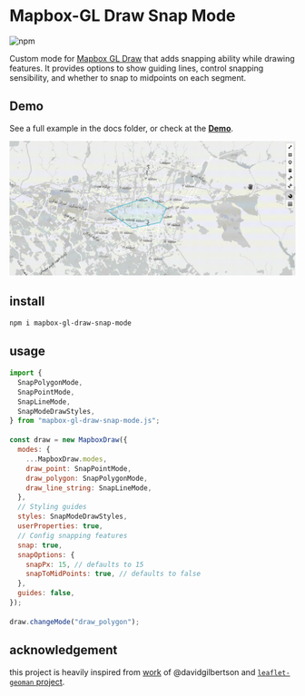 # Mapbox-GL Draw Snap Mode

![npm](https://img.shields.io/npm/v/mapbox-gl-draw-snap-mode?color=green)

Custom mode for [Mapbox GL Draw](https://github.com/mapbox/mapbox-gl-draw) that adds snapping ability while drawing features.
It provides options to show guiding lines, control snapping sensibility, and whether to snap to midpoints on each segment.

## Demo

See a full example in the docs folder, or check at the [**Demo**](https://mhsattarian.github.io/mapbox-gl-draw-snap-mode).

![a GIF showing usage demo](docs/demo.gif)


## install

```shell
npm i mapbox-gl-draw-snap-mode
```

## usage

```js
import {
  SnapPolygonMode,
  SnapPointMode,
  SnapLineMode,
  SnapModeDrawStyles,
} from "mapbox-gl-draw-snap-mode.js";

const draw = new MapboxDraw({
  modes: {
    ...MapboxDraw.modes,
    draw_point: SnapPointMode,
    draw_polygon: SnapPolygonMode,
    draw_line_string: SnapLineMode,
  },
  // Styling guides
  styles: SnapModeDrawStyles,
  userProperties: true,
  // Config snapping features
  snap: true,
  snapOptions: {
    snapPx: 15, // defaults to 15
    snapToMidPoints: true, // defaults to false
  },
  guides: false,
});

draw.changeMode("draw_polygon");
```

## acknowledgement

this project is heavily inspired from [work](https://github.com/mapbox/mapbox-gl-draw/issues/865) of @davidgilbertson and [`leaflet-geoman` project](https://github.com/geoman-io/leaflet-geoman).
